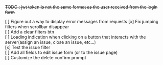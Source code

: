 ~~TODO : jwt token is not the same format as the user received from the login form~~

[ ] Figure out a way to display error messages from requests
[x] Fix jumping filters when scrollbar disappear  
[ ] Add a clear filters btn  
[ ] Loading indication when clicking on a button that interacts with the server(assign an issue, close an issue, etc...)  
[x] Test the issue filter  
[ ] Add all fields to edit issue form (or to the issue page)  
[ ] Customize the delete confirm prompt  
